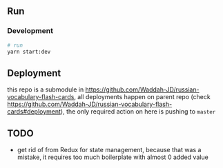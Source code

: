 ## Run

### Development

```bash
# run
yarn start:dev
```

## Deployment

this repo is a submodule in https://github.com/Waddah-JD/russian-vocabulary-flash-cards, all deployments happen on parent repo (check https://github.com/Waddah-JD/russian-vocabulary-flash-cards#deployment), the only required action on here is pushing to `master`

## TODO

- get rid of from Redux for state management, because that was a mistake, it requires too much boilerplate with almost 0 added value
